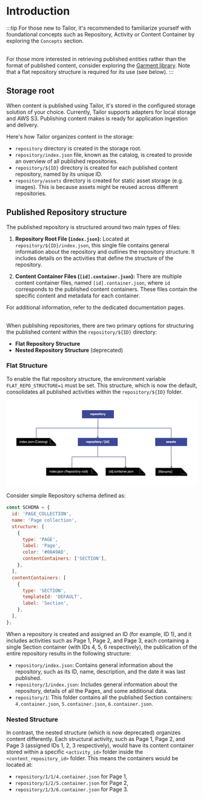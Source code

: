 # Introduction

:::tip
For those new to Tailor, it's recommended to familiarize yourself with
foundational concepts such as Repository, Activity or Content Container by 
exploring the `Concepts` section.

\
For those more interested in retrieving published entities rather than 
the format of published content, consider exploring the 
[Garment library](https://github.com/underscope/garment). Note that a flat 
repository structure is required for its use (see below).
:::

## Storage root

When content is published using Tailor, it's stored in the configured storage 
solution of your choice. Currently, Tailor supports adapters for local 
storage and AWS S3. Publishing content makes is ready for application 
ingestion and delivery.

Here's how Tailor organizes content in the storage:

- `repository` directory is created in the storage root.
- `repository/index.json` file, known as the catalog, is created to provide
  an overview of all published repositories.
- `repository/${ID}` directory is created for each published content
  repository, named by its unique ID.
- `repository/assets` directory is created for static asset storage 
  (e.g. images). This is because assets might be reused across different 
  repositories.

## Published Repository structure

The published repository is structured around two main types of files:

1. **Repository Root File (`index.json`):** Located at `repository/${ID}/index.json`,
  this single file contains general information about the repository and 
  outlines the repository structure. It includes details on the activities 
  that define the structure of the repository.

2. **Content Container Files (`[id].container.json`):** There are multiple 
   content container files, named `[id].container.json`, where `id` corresponds
   to the published content containers. These files contain the specific
   content and metadata for each container.

For additional information, refer to the dedicated documentation pages.

\
When publishing repositories, there are two primary options for structuring
the published content within the `repository/${ID}` directory:

- **Flat Repository Structure**
- **Nested Repository Structure** (deprecated)

### Flat Structure

To enable the flat repository structure, the environment variable 
`FLAT_REPO_STRUCTURE=1` must be set. This structure, which is now the default,
consolidates all published activities within the `repository/${ID}` 
folder.

![Flat publishing structure](../../assets/flat_repository_structure.png)

Consider simple Repository schema defined as:

```js
const SCHEMA = {
  id: 'PAGE_COLLECTION',
  name: 'Page collection',
  structure: [
    {
      type: 'PAGE',
      label: 'Page',
      color: '#08A9AD',
      contentContainers: ['SECTION'],
    },
  ],
  contentContainers: [
    {
      type: 'SECTION',
      templateId: 'DEFAULT',
      label: 'Section',
    },
  ],
};
```

When a repository is created and assigned an ID (for example, ID 1), 
and it includes activities such as Page 1, Page 2, and Page 3, each containing 
a single Section container (with IDs 4, 5, 6 respectively), the publication of 
the entire repository results in the following structure:

- `repository/index.json`: Contains general information about the repository,
  such as its ID, name, description, and the date it was last published.
- `repository/1/index.json`: Includes general information about the repository,
  details of all the Pages, and some additional data.
- `repository/1`: This folder contains all the published Section
  containers: `4.container.json`, `5.container.json`, `6.container.json`.

### Nested Structure

In contrast, the nested structure (which is now deprecated) organizes content
differently. Each structural activity, such as Page 1, Page 2, and Page 3
(assigned IDs 1, 2, 3 respectively), would have its content container stored
within a specific `<activity_id>` folder inside the `<content_repository_id>`
folder. This means the containers would be located at:
- `repository/1/1/4.container.json` for Page 1,
- `repository/1/2/5.container.json` for Page 2,
- `repository/1/3/6.container.json` for Page 3.

